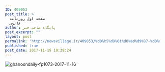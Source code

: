```yaml
---
ID: 409053
post_title: >
  صفحه اول روزنامه
  قانون
author: پایگاه صاحب خبر
post_excerpt: ""
layout: post
permalink: 'http://newsvillage.ir/409053/%d8%b5%d9%81%d8%ad%d9%87-%d8%a7%d9%88%d9%84-%d8%b1%d9%88%d8%b2%d9%86%d8%a7%d9%85%d9%87-%d9%82%d8%a7%d9%86%d9%88%d9%86-2/'
published: true
post_date: 2017-11-19 10:28:24
---
```

<img src="http://sahebkhabar.ir/download?f=2017/11/16/4/631106.jpg" alt="ghanoondaily-fp1073-2017-11-16">